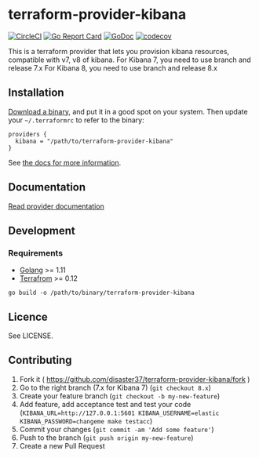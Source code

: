 # terraform-provider-kibana

[![CircleCI](https://circleci.com/gh/disaster37/terraform-provider-kibana/tree/7.x.svg?style=svg)](https://circleci.com/gh/disaster37/terraform-provider-kibana/tree/7.x)
[![Go Report Card](https://goreportcard.com/badge/github.com/disaster37/terraform-provider-kibana)](https://goreportcard.com/report/github.com/disaster37/terraform-provider-kibana)
[![GoDoc](https://godoc.org/github.com/disaster37/terraform-provider-kibana?status.svg)](http://godoc.org/github.com/disaster37/terraform-provider-kibana)
[![codecov](https://codecov.io/gh/disaster37/terraform-provider-kibana/branch/7.x/graph/badge.svg)](https://codecov.io/gh/disaster37/terraform-provider-kibana/branch/7.x)

This is a terraform provider that lets you provision kibana resources, compatible with v7, v8 of kibana.
For Kibana 7, you need to use branch and release 7.x
For Kibana 8, you need to use branch and release 8.x

## Installation

[Download a binary](https://github.com/disaster37/terraform-provider-kibana/releases), and put it in a good spot on your system. Then update your `~/.terraformrc` to refer to the binary:

```hcl
providers {
  kibana = "/path/to/terraform-provider-kibana"
}
```

See [the docs for more information](https://www.terraform.io/docs/plugins/basics.html).


## Documentation

[Read provider documentation](docs/index.md)


## Development

### Requirements

* [Golang](https://golang.org/dl/) >= 1.11
* [Terrafrom](https://www.terraform.io/) >= 0.12

```
go build -o /path/to/binary/terraform-provider-kibana
```

## Licence

See LICENSE.

## Contributing

1. Fork it ( https://github.com/disaster37/terraform-provider-kibana/fork )
2. Go to the right branch (7.x for Kibana 7) (`git checkout 8.x`)
3. Create your feature branch (`git checkout -b my-new-feature`)
4. Add feature, add acceptance test and test your code (`KIBANA_URL=http://127.0.0.1:5601 KIBANA_USERNAME=elastic KIBANA_PASSWORD=changeme make testacc`)
5. Commit your changes (`git commit -am 'Add some feature'`)
6. Push to the branch (`git push origin my-new-feature`)
7. Create a new Pull Request